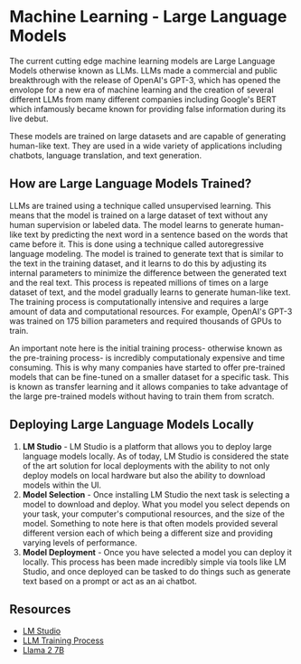# Machine Learning - Large Language Models
The current cutting edge machine learning models are Large Language Models otherwise known as LLMs. LLMs made a commercial and public breakthrough with the release of OpenAI's GPT-3, which has opened the envolope for a new era of machine learning and the creation of several different LLMs from many different companies including Google's BERT which infamously became known for providing false information during its live debut.

 These models are trained on large datasets and are capable of generating human-like text. They are used in a wide variety of applications including chatbots, language translation, and text generation.

## How are Large Language Models Trained?
LLMs are trained using a technique called unsupervised learning. This means that the model is trained on a large dataset of text without any human supervision or labeled data. The model learns to generate human-like text by predicting the next word in a sentence based on the words that came before it. This is done using a technique called autoregressive language modeling. The model is trained to generate text that is similar to the text in the training dataset, and it learns to do this by adjusting its internal parameters to minimize the difference between the generated text and the real text. This process is repeated millions of times on a large dataset of text, and the model gradually learns to generate human-like text. The training process is computationally intensive and requires a large amount of data and computational resources. For example, OpenAI's GPT-3 was trained on 175 billion parameters and required thousands of GPUs to train.

An important note here is the initial training process- otherwise known as the pre-training process- is incredibly computationaly expensive and time consuming. This is why many companies have started to offer pre-trained models that can be fine-tuned on a smaller dataset for a specific task. This is known as transfer learning and it allows companies to take advantage of the large pre-trained models without having to train them from scratch.

## Deploying Large Language Models Locally
1. **LM Studio** - LM Studio is a platform that allows you to deploy large language models locally. As of today, LM Studio is considered the state of the art solution for local deployments with the ability to not only deploy models on local hardware but also the ability to download models within the UI.
2. **Model Selection** - Once installing LM Studio the next task is selecting a model to download and deploy. What you model you select depends on your task, your computer's computional resources, and the size of the model. Something to note here is that often models provided several different version each of which being a different size and providing varying levels of performance.
3. **Model Deployment** - Once you have selected a model you can deploy it locally. This process has been made incredibly simple via tools like LM Studio, and once deployed can be tasked to do things such as generate text based on a prompt or act as an ai chatbot.

## Resources
- [LM Studio](https://lmstudio.ai/)
- [LLM Training Process](https://medium.com/@masteringllm/llm-training-a-simple-3-step-guide-you-wont-find-anywhere-else-98ee218809e5)
- [Llama 2 7B](https://huggingface.co/TheBloke/Llama-2-7B-Chat-GGUF)